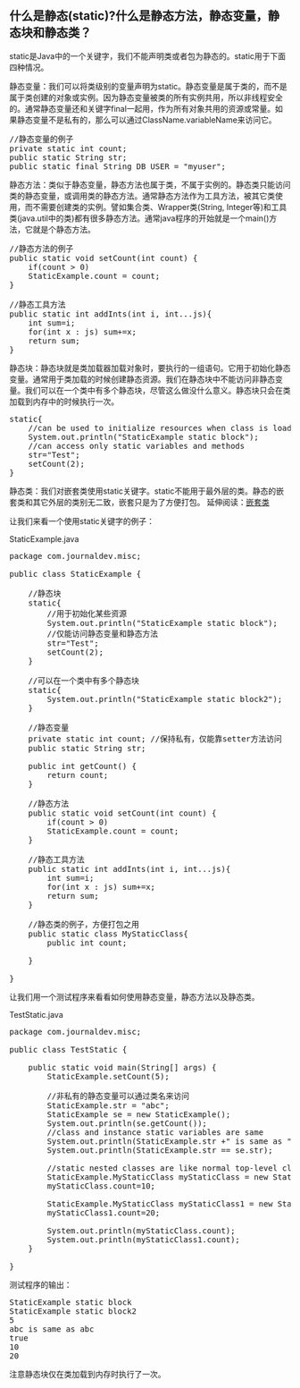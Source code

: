 ## 什么是静态(static)?什么是静态方法，静态变量，静态块和静态类？
 
static是Java中的一个关键字，我们不能声明类或者包为静态的。static用于下面四种情况。

静态变量：我们可以将类级别的变量声明为static。静态变量是属于类的，而不是属于类创建的对象或实例。因为静态变量被类的所有实例共用，所以非线程安全的。通常静态变量还和关键字final一起用，作为所有对象共用的资源或常量。如果静态变量不是私有的，那么可以通过ClassName.variableName来访问它。

<pre>
//静态变量的例子
private static int count;
public static String str;
public static final String DB_USER = "myuser";
</pre>

静态方法：类似于静态变量，静态方法也属于类，不属于实例的。静态类只能访问类的静态变量，或调用类的静态方法。通常静态方法作为工具方法，被其它类使用，而不需要创建类的实例。譬如集合类、Wrapper类(String, Integer等)和工具类(java.util中的类)都有很多静态方法。通常java程序的开始就是一个main()方法，它就是个静态方法。

<pre>
//静态方法的例子
public static void setCount(int count) {
    if(count > 0)
    StaticExample.count = count;
}
 
//静态工具方法
public static int addInts(int i, int...js){
    int sum=i;
    for(int x : js) sum+=x;
    return sum;
}
</pre>

静态块：静态块就是类加载器加载对象时，要执行的一组语句。它用于初始化静态变量。通常用于类加载的时候创建静态资源。我们在静态块中不能访问非静态变量。我们可以在一个类中有多个静态块，尽管这么做没什么意义。静态块只会在类加载到内存中的时候执行一次。

<pre>
static{
    //can be used to initialize resources when class is loaded
    System.out.println("StaticExample static block");
    //can access only static variables and methods
    str="Test";
    setCount(2);
}
</pre>

静态类：我们对嵌套类使用static关键字。static不能用于最外层的类。静态的嵌套类和其它外层的类别无二致，嵌套只是为了方便打包。
延伸阅读：[嵌套类](http://www.journaldev.com/996/java-nested-classes-java-inner-class-static-nested-class-local-inner-class-and-anonymous-inner-class)

让我们来看一个使用static关键字的例子：
 
StaticExample.java
<pre>
package com.journaldev.misc;
 
public class StaticExample {
 
    //静态块
    static{
        //用于初始化某些资源
        System.out.println("StaticExample static block");
        //仅能访问静态变量和静态方法
        str="Test";
        setCount(2);
    }
     
    //可以在一个类中有多个静态块
    static{
        System.out.println("StaticExample static block2");
    }
     
    //静态变量
    private static int count; //保持私有，仅能靠setter方法访问
    public static String str;
     
    public int getCount() {
        return count;
    }
 
    //静态方法
    public static void setCount(int count) {
        if(count > 0)
        StaticExample.count = count;
    }
     
    //静态工具方法
    public static int addInts(int i, int...js){
        int sum=i;
        for(int x : js) sum+=x;
        return sum;
    }
 
    //静态类的例子，方便打包之用
    public static class MyStaticClass{
        public int count;
         
    }
 
}
</pre>

让我们用一个测试程序来看看如何使用静态变量，静态方法以及静态类。

TestStatic.java
<pre>
package com.journaldev.misc;
 
public class TestStatic {
 
    public static void main(String[] args) {
        StaticExample.setCount(5);
         
        //非私有的静态变量可以通过类名来访问
        StaticExample.str = "abc";
        StaticExample se = new StaticExample();
        System.out.println(se.getCount());
        //class and instance static variables are same
        System.out.println(StaticExample.str +" is same as "+se.str);
        System.out.println(StaticExample.str == se.str);
         
        //static nested classes are like normal top-level classes
        StaticExample.MyStaticClass myStaticClass = new StaticExample.MyStaticClass();
        myStaticClass.count=10;
         
        StaticExample.MyStaticClass myStaticClass1 = new StaticExample.MyStaticClass();
        myStaticClass1.count=20;
         
        System.out.println(myStaticClass.count);
        System.out.println(myStaticClass1.count);
    }
     
}
</pre>

测试程序的输出：

<pre>
StaticExample static block
StaticExample static block2
5
abc is same as abc
true
10
20
</pre>

注意静态块仅在类加载到内存时执行了一次。
